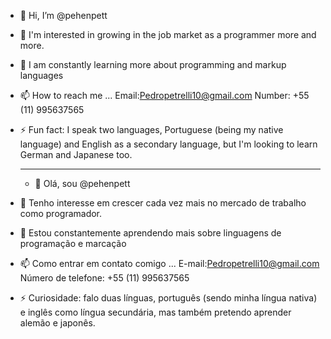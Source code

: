 - 👋 Hi, I’m @pehenpett
- 👀 I'm interested in growing in the job market as a programmer more and more.
- 🌱 I am constantly learning more about programming and markup languages
- 📫 How to reach me ...
  Email:Pedropetrelli10@gmail.com
  Number: +55 (11) 995637565
- ⚡ Fun fact: I speak two languages, Portuguese (being my native language) and English
  as a secondary language, but I'm looking to learn German and Japanese too.

  ------------------------------------------------------------------------------------------
  - 👋 Olá, sou @pehenpett
- 👀 Tenho interesse em crescer cada vez mais no mercado de trabalho como programador.
- 🌱 Estou constantemente aprendendo mais sobre linguagens de programação e marcação
- 📫 Como entrar em contato comigo ...
  E-mail:Pedropetrelli10@gmail.com
  Número de telefone: +55 (11) 995637565
  
- ⚡ Curiosidade: falo duas línguas, português (sendo minha língua nativa) e inglês
  como língua secundária, mas também pretendo aprender alemão e japonês.




